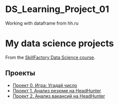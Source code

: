 # DS_Learning_Project_01
Working with dataframe from hh.ru 

# My data science projects

From the [SkillFactory Data Science course](https://skillfactory.ru/data-scientist).


## Проекты


* [Проект 0. Игра: Угадай число](https://github.com/hremeus/ds_learning/tree/main/project_0)
* [Проект 1. Анализ резюме на HeadHunter](https://github.com/hremeus/DS_Learning_Project_01/tree/main/project_1)
* [Проект 2. Анализ вакансий на HeadHunter](https://github.com/hremeus/DS_Learning_Project_02/tree/master/project_2)

